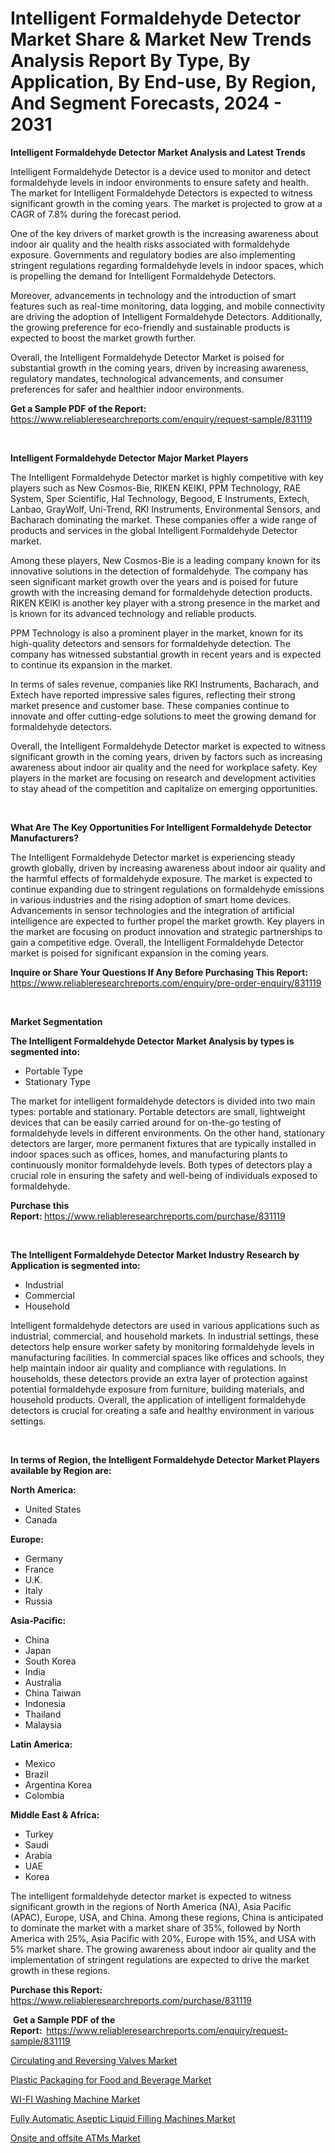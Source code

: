 <p><h1>Intelligent Formaldehyde Detector Market Share & Market New Trends Analysis Report By Type, By Application, By End-use, By Region, And Segment Forecasts, 2024 - 2031</h1></p><p><strong>Intelligent Formaldehyde Detector Market Analysis and Latest Trends</strong></p>
<p><p>Intelligent Formaldehyde Detector is a device used to monitor and detect formaldehyde levels in indoor environments to ensure safety and health. The market for Intelligent Formaldehyde Detectors is expected to witness significant growth in the coming years. The market is projected to grow at a CAGR of 7.8% during the forecast period.</p><p>One of the key drivers of market growth is the increasing awareness about indoor air quality and the health risks associated with formaldehyde exposure. Governments and regulatory bodies are also implementing stringent regulations regarding formaldehyde levels in indoor spaces, which is propelling the demand for Intelligent Formaldehyde Detectors.</p><p>Moreover, advancements in technology and the introduction of smart features such as real-time monitoring, data logging, and mobile connectivity are driving the adoption of Intelligent Formaldehyde Detectors. Additionally, the growing preference for eco-friendly and sustainable products is expected to boost the market growth further.</p><p>Overall, the Intelligent Formaldehyde Detector Market is poised for substantial growth in the coming years, driven by increasing awareness, regulatory mandates, technological advancements, and consumer preferences for safer and healthier indoor environments.</p></p>
<p><strong>Get a Sample PDF of the Report:&nbsp;</strong> <a href="https://www.reliableresearchreports.com/enquiry/request-sample/831119">https://www.reliableresearchreports.com/enquiry/request-sample/831119</a></p>
<p>&nbsp;</p>
<p><strong>Intelligent Formaldehyde Detector Major Market Players</strong></p>
<p><p>The Intelligent Formaldehyde Detector market is highly competitive with key players such as New Cosmos-Bie, RIKEN KEIKI, PPM Technology, RAE System, Sper Scientific, Hal Technology, Begood, E Instruments, Extech, Lanbao, GrayWolf, Uni-Trend, RKI Instruments, Environmental Sensors, and Bacharach dominating the market. These companies offer a wide range of products and services in the global Intelligent Formaldehyde Detector market.</p><p>Among these players, New Cosmos-Bie is a leading company known for its innovative solutions in the detection of formaldehyde. The company has seen significant market growth over the years and is poised for future growth with the increasing demand for formaldehyde detection products. RIKEN KEIKI is another key player with a strong presence in the market and is known for its advanced technology and reliable products. </p><p>PPM Technology is also a prominent player in the market, known for its high-quality detectors and sensors for formaldehyde detection. The company has witnessed substantial growth in recent years and is expected to continue its expansion in the market. </p><p>In terms of sales revenue, companies like RKI Instruments, Bacharach, and Extech have reported impressive sales figures, reflecting their strong market presence and customer base. These companies continue to innovate and offer cutting-edge solutions to meet the growing demand for formaldehyde detectors.</p><p>Overall, the Intelligent Formaldehyde Detector market is expected to witness significant growth in the coming years, driven by factors such as increasing awareness about indoor air quality and the need for workplace safety. Key players in the market are focusing on research and development activities to stay ahead of the competition and capitalize on emerging opportunities.</p></p>
<p>&nbsp;</p>
<p><strong>What Are The Key Opportunities For Intelligent Formaldehyde Detector Manufacturers?</strong></p>
<p><p>The Intelligent Formaldehyde Detector market is experiencing steady growth globally, driven by increasing awareness about indoor air quality and the harmful effects of formaldehyde exposure. The market is expected to continue expanding due to stringent regulations on formaldehyde emissions in various industries and the rising adoption of smart home devices. Advancements in sensor technologies and the integration of artificial intelligence are expected to further propel the market growth. Key players in the market are focusing on product innovation and strategic partnerships to gain a competitive edge. Overall, the Intelligent Formaldehyde Detector market is poised for significant expansion in the coming years.</p></p>
<p><strong>Inquire or Share Your Questions If Any Before Purchasing This Report:</strong> <a href="https://www.reliableresearchreports.com/enquiry/pre-order-enquiry/831119">https://www.reliableresearchreports.com/enquiry/pre-order-enquiry/831119</a></p>
<p>&nbsp;</p>
<p><strong>Market Segmentation</strong></p>
<p><strong>The Intelligent Formaldehyde Detector Market Analysis by types is segmented into:</strong></p>
<p><ul><li>Portable Type</li><li>Stationary Type</li></ul></p>
<p><p>The market for intelligent formaldehyde detectors is divided into two main types: portable and stationary. Portable detectors are small, lightweight devices that can be easily carried around for on-the-go testing of formaldehyde levels in different environments. On the other hand, stationary detectors are larger, more permanent fixtures that are typically installed in indoor spaces such as offices, homes, and manufacturing plants to continuously monitor formaldehyde levels. Both types of detectors play a crucial role in ensuring the safety and well-being of individuals exposed to formaldehyde.</p></p>
<p><strong>Purchase this Report:&nbsp;</strong><a href="https://www.reliableresearchreports.com/purchase/831119">https://www.reliableresearchreports.com/purchase/831119</a></p>
<p>&nbsp;</p>
<p><strong>The Intelligent Formaldehyde Detector Market Industry Research by Application is segmented into:</strong></p>
<p><ul><li>Industrial</li><li>Commercial</li><li>Household</li></ul></p>
<p><p>Intelligent formaldehyde detectors are used in various applications such as industrial, commercial, and household markets. In industrial settings, these detectors help ensure worker safety by monitoring formaldehyde levels in manufacturing facilities. In commercial spaces like offices and schools, they help maintain indoor air quality and compliance with regulations. In households, these detectors provide an extra layer of protection against potential formaldehyde exposure from furniture, building materials, and household products. Overall, the application of intelligent formaldehyde detectors is crucial for creating a safe and healthy environment in various settings.</p></p>
<p>&nbsp;</p>
<p><strong>In terms of Region, the Intelligent Formaldehyde Detector Market Players available by Region are:</strong></p>
<p>
    <p> <strong> North America: </strong>
        <ul>
            <li>United States</li>
            <li>Canada</li>
        </ul>
        </p> 
    <p> <strong> Europe: </strong>
        <ul>
            <li>Germany</li>
            <li>France</li>
            <li>U.K.</li>
            <li>Italy</li>
            <li>Russia</li>
        </ul>
        </p> 
    <p> <strong> Asia-Pacific: </strong>
        <ul>
            <li>China</li>
            <li>Japan</li>
            <li>South Korea</li>
            <li>India</li>
            <li>Australia</li>
            <li>China Taiwan</li>
            <li>Indonesia</li>
            <li>Thailand</li>
            <li>Malaysia</li>
        </ul>
        </p> 
    <p> <strong> Latin America: </strong>
        <ul>
            <li>Mexico</li>
            <li>Brazil</li>
            <li>Argentina Korea</li>
            <li>Colombia</li>
        </ul>
        </p> 
    <p> <strong> Middle East & Africa: </strong>
        <ul>
            <li>Turkey</li>
            <li>Saudi</li>
            <li>Arabia</li>
            <li>UAE</li>
            <li>Korea</li>
        </ul>
    </p>
    </p>
<p><p>The intelligent formaldehyde detector market is expected to witness significant growth in the regions of North America (NA), Asia Pacific (APAC), Europe, USA, and China. Among these regions, China is anticipated to dominate the market with a market share of 35%, followed by North America with 25%, Asia Pacific with 20%, Europe with 15%, and USA with 5% market share. The growing awareness about indoor air quality and the implementation of stringent regulations are expected to drive the market growth in these regions.</p></p>
<p><strong>Purchase this Report: </strong><a href="https://www.reliableresearchreports.com/purchase/831119">https://www.reliableresearchreports.com/purchase/831119</a></p>
<p>&nbsp;<strong>Get a Sample PDF of the Report:&nbsp;&nbsp;</strong><a href="https://www.reliableresearchreports.com/enquiry/request-sample/831119">https://www.reliableresearchreports.com/enquiry/request-sample/831119</a></p>
<p><strong></strong></p>
<p><p><a href="https://github.com/Sherrillcrooksxa8i18ucf2m/Market-Research-Report-List-1/blob/main/circulating-and-reversing-valves-market.md">Circulating and Reversing Valves Market</a></p><p><a href="https://github.com/Chiragrp22/Market-Research-Report-List-3/blob/main/plastic-packaging-for-food-and-beverage-market.md">Plastic Packaging for Food and Beverage Market</a></p><p><a href="https://github.com/derrinmiltonellis35gcl/Market-Research-Report-List-1/blob/main/wi-fi-washing-machine-market.md">WI-FI Washing Machine Market</a></p><p><a href="https://github.com/khansimonweber1lqujlwoz15d/Market-Research-Report-List-1/blob/main/fully-automatic-aseptic-liquid-filling-machines-market.md">Fully Automatic Aseptic Liquid Filling Machines Market</a></p><p><a href="https://github.com/lababdou/Market-Research-Report-List-2/blob/main/onsite-and-offsite-atms-market.md">Onsite and offsite ATMs Market</a></p></p>